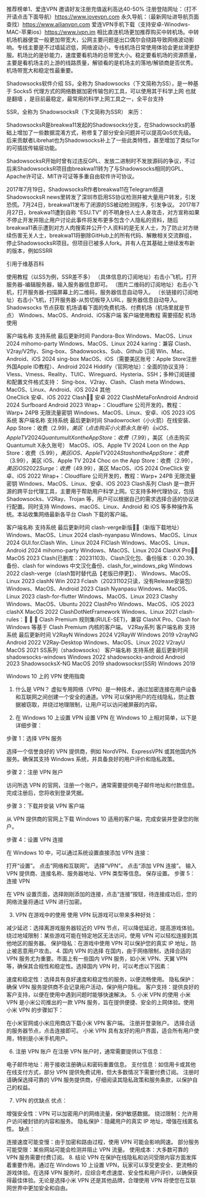 推荐榜单1、爱连VPN 邀请好友注册充值返利高达40-50% 
注册登陆网址：（打不开请点击下面导航）https://www.iovevpn.com
永久导航：（最新网址进导航页面查找）https://www.ailianvpn.com
爱连VPN手机下载（支持安卓-Winodws-MAC-苹果ios）https://www.ivpn.im
相比直连机场更加推荐购买中转机场。中转机场机器便宜一般更加带宽大，公网主要问题是出口偶尔会绕路导致网络波动影响。专线主要是不过墙延迟低，网络波动小，专线机场日常使用体验会更丝滑更舒服。机场比的是钞能力，速度要看机场的总带宽大小。稳定要看机场的资源质量，主要是看机场主的上游的线路质量，解锁看的是机场主的落地/解锁商是否优秀。机场带宽大和稳定性最重要。

Shadowsocks软件介绍
SS，全称为 Shadowsocks（下文简称为SS），是一种基于 Socks5 代理方式的网络数据加密传输包的工具，可以使用其于科学上网 也就是翻墙 ，是目前最稳定，最常用的科学上网工具之一，全平台支持

SSR，全称为 ShadowsocksR（下文简称为SSR） 来历：

ShadowsocksR是breakwa11发起的Shadowsocks分支，在Shadowsocks的基础上增加了一些数据混淆方式，称修复了部分安全问题并可以提高QoS优先级。后来贡献者Librehat也为Shadowsocks补上了一些此类特性，甚至增加了类似Tor的可插拔传输层功能。

ShadowsocksR开始时曾有过违反GPL、发放二进制时不发放源码的争议，不过后来ShadowsocksR项目由breakwa11转为了与Shadowsocks相同的GPL、Apache许可证、MIT许可证等多重自由软件许可协议。

2017年7月19日，ShadowsocksR作者breakwa11在Telegram频道ShadowsocksR news里转发了深圳市启用SS协议检测并被大量用户转发，引发恐慌。7月24日，breakwa11发布了闭源的SS被动检测程序，引发争议。 2017年7月27日，breakwa11遭到自称 “ESU.TV” 的不明身份人士人身攻击，对方宣称如果不停止开发并阻止用户讨论此事件将发布更多包含个人隐私的资料，随后breakwa11表示遭到对方人肉搜索并公开个人资料的是无关人士，为了防止对方继续伤害无关人士，breakwa11将删除GitHub上的所有代码、解散相关交流群组，停止ShadowsocksR项目。但项目已被多人fork。并有人在其基础上继续发布新的版本，例如SSRR

引用于维基百科

使用教程（以SS为例，SSR差不多）
（具体信息的订阅地址）右击小飞机，打开服务器-编辑服务器，输入服务器信息即可。
（图片二维码的订阅地址）右击小飞机，打开服务器-扫描屏幕上的二维码，服务器信息自动导入。
（长链接的订阅地址）右击小飞机，打开服务器-从剪切板导入URL，服务器信息自动导入。
Shadowsocks 节点获取
机场请看下面的免费机场、付费机场（机场里就是节点）
Windows、MacOS、Android、iOS客户端
客户端使用教程 需要搭配 机场 使用

客户端名称	支持系统	最后更新时间
Pandora-Box	Windows、MacOS、Linux	2024
mihomo-party	Windows、MacOS、Linux	2024
karing：兼容 Clash、V2ray/V2fly、Sing-box、Shadowsocks、Sub、Github 订阅	Win、Mac、Android、iOS	2024
sing-box	MacOS、iOS（需要美区账号：Apple Store注册外国Apple ID教程）、Android	2024
Hiddify（官网地址）：全面的协议支持：Vless、Vmess、Reality、TUIC、Wireguard、Hysteria、SSH；多种订阅链接和配置文件格式支持： Sing-box、V2ray、Clash、Clash meta	Windows、MacOS、Linux、Android、iOS	2024
其他	
OneClick	安卓、iOS	2022
Clash👍🏻	安卓	2022
ClashMetaForAndroid	Android	2024
Surfboard	Android	2023
Wrap+：Cloudflare 公司开发的，教程：Warp+ 24PB 无限流量密钥	Windows、MacOS、Linux、安卓、iOS	2023
iOS系统
客户端名称	支持系统	最后更新时间
Shadowrocket（小火箭）在线安装、App Store：收费（$2.99)，美区（点击购买小火箭永久账号）👍	iOS、Apple TV	2024
Quantumult X on the App Store：收费（$7.99），美区（点击购买Quantumult X永久账号）	MacOS、iOS、Apple TV	2024
Loon on the App Store：收费（$5.99），美区	iOS、Apple TV	2024
Stash on the App Store：收费（$3.99），美区	iOS、Apple TV	2024
Choc on the App Store：收费（$2.99），美区	iOS	2022
Surge：收费（$49.99），美区	MacOS、iOS	2024
OneClick	安卓、iOS	2022
Wrap+：Cloudflare 公司开发的，教程：Warp+ 24PB 无限流量密钥	Windows、MacOS、Linux、安卓、iOS	2023
Clash系列
Clash 是一款开源的跨平台代理工具，主要用于帮助用户科学上网。它支持多种代理协议，包括 Shadowsocks、V2Ray、Trojan 等，用户可以根据自己的需求选择合适的协议进行配置。同时支持 Windows、macOS、Linux、Android 和 iOS 等多种操作系统。本站收集网络最新各平台 Clash 下载的客户端。

客户端名称	支持系统	最后更新时间
clash-verge新版👍🏻（新版下载地址）	Windows、MacOS、Linux	2024
clash-nyanpasu	Windows、MacOS、Linux	2024
GUI.for.Clash	Win、Linux	2024
FlClash	Windows、MacOS、Linux、Android	2024
mihomo-party	Windows、MacOS、Linux	2024
ClashX Pro👍🏻	MacOS	2023
Clash(已删库：20231103)、Clash汉化包、备份版本：0.20.39、备份、clash for windows 中文汉化备份、clash_for_windows_pkg	Windows	2022
clash-verge（clash暂时替代品【老版已停更】）、	Windows、MacOS、Linux	2023
clashN	Win	2023
Fclash（20231102只读，没有Release安装包）	Windows、MacOS、Android	2023
Clash Nyanpasu	Windows、MacOS、Linux	2023
clash-for-flutter	Windows、MacOS、Linux	2023
Clashy	Windows、MacOS、Ubuntu	2022
ClashPro	Windows、MacOS、iOS	2023
clashX	MacOS	2022
ClashDotNetFramework	Windows、Linux	2021
clash-rules：🦄️ 🎃 👻 Clash Premium 规则集(RULE-SET)，兼容 ClashX Pro、Clash for Windows 等基于 Clash Premium 内核的客户端。
V2Ray系列
客户端名称	支持系统	最后更新时间
V2RayN	Windows	2024
V2RayW	Windows	2019
v2rayNG	Android	2022
V2Ray-Desktop	Windows、MacOS、Linux	2022
V2rayU	MacOS	2021
SS系列（shadowsocks）
客户端名称	支持系统	最后更新时间
shadowsocks-windows	Windows	2022
shadowsocks-android	Android	2023
ShadowsocksX-NG	MacOS	2019
shadowsocksr(SSR)	Windows	2019

Windows 10 上的 VPN 使用指南
1. 什么是 VPN？
虚拟专用网络（VPN）是一种技术，通过加密连接在用户设备和互联网之间创建一个安全的通道。VPN 可以保护用户的在线隐私，防止数据被窃取，并绕过地理限制，让用户可以访问被屏蔽的内容。

2. 在 Windows 10 上设置 VPN
设置 VPN 在 Windows 10 上相对简单，以下是详细步骤：

步骤 1：选择 VPN 服务

选择一个信誉良好的 VPN 提供商，例如 NordVPN、ExpressVPN 或其他国内外服务。确保其支持 Windows 系统，并具备良好的用户评价和隐私政策。

步骤 2：注册 VPN 账户

访问所选 VPN 的官网，注册一个账户。通常需要提供电子邮件地址和付款信息。完成注册后，您将收到登录凭据。

步骤 3：下载并安装 VPN 客户端

从 VPN 提供商的官网上下载 Windows 10 适用的客户端，完成安装并登录您的账户。

步骤 4：设置 VPN 连接

在 Windows 10 中，可以通过系统设置直接添加 VPN 连接：

打开“设置”。
点击“网络和互联网”。
选择“VPN”。
点击“添加 VPN 连接”。
输入 VPN 提供商、连接名称、服务器地址、VPN 类型等信息。
保存设置。
步骤 5：连接 VPN

在 VPN 设置页面，选择刚刚添加的连接，点击“连接”按钮，待连接成功后，您的网络流量将通过 VPN 进行加密。

3. VPN 在游戏中的使用
使用 VPN 玩游戏可以带来多种好处：

减少延迟：选择离游戏服务器较近的 VPN 节点，可以降低延迟，提高游戏体验。
绕过地域限制：某些游戏可能在特定地区无法访问，使用 VPN 可以轻松连接到其他地区的服务器。
保护隐私：在游戏中使用 VPN 可以保护您的真实 IP 地址，防止被恶意用户攻击。
4. 国内 VPN 的选择
在国内，由于网络限制，选择合适的 VPN 服务尤为重要。市面上有一些国内 VPN 服务，如小米 VPN、天翼 VPN 等，确保其合规性和稳定性。选择国内 VPN 时，可以考虑以下因素：

速度和稳定性：选择具有良好速度和稳定性的服务，以便流畅使用。
隐私保护：确保 VPN 服务提供商不会记录用户活动，保护用户隐私。
客户支持：提供良好的客户支持，以便在使用中遇到问题时能够快速解决。
5. 小米 VPN 的使用
小米 VPN 是小米公司推出的一款 VPN 服务，旨在提供便捷、安全的上网体验。使用小米 VPN 的步骤如下：

在小米官网或小米应用商店下载小米 VPN 客户端。
注册并登录账户。
选择合适的服务器节点，点击连接即可。
小米 VPN 具有友好的用户界面，适合所有用户使用，特别是小米手机用户。

6. 注册 VPN 账户
在注册 VPN 账户时，通常需要提供以下信息：

电子邮件地址：用于接收注册确认和密码重置信息。
支付信息：如信用卡或其他在线支付方式，部分 VPN 提供免费试用，但大多数情况下需要付费订阅。
注册时请确保选择可靠的 VPN 服务提供商，仔细阅读其隐私政策和服务条款，以保护自己的权益。

7. VPN 的优缺点
优点：

增强安全性：VPN 可以加密用户的网络流量，保护敏感数据。
绕过限制：允许用户访问被封锁的内容和服务。
隐私保护：隐藏用户的真实 IP 地址，增强在线匿名性。
缺点：

连接速度可能变慢：由于加密和路由过程，使用 VPN 可能会影响网速。
部分服务可能受限：某些网站可能会检测并阻止 VPN 流量。
使用成本：大多数可靠的 VPN 服务需要付费订阅。
8. 结论
VPN 在保护在线隐私和访问受限内容方面发挥着重要作用。通过在 Windows 10 上设置 VPN，玩家可以享受更安全、更流畅的游戏体验。在选择 VPN 服务时，应综合考虑速度、安全性和用户评价，以确保获得最佳体验。无论是选择小米 VPN 还是其他品牌，合理使用 VPN 将使您在互联网世界中更加安全和自由。

